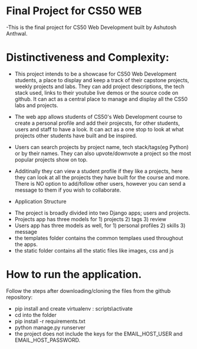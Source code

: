 # Final Project for CS50 WEB

-This is the final project for CS50 Web Development built by Ashutosh Anthwal.

# Distinctiveness and Complexity:

- This project intends to be a showcase for CS50 Web Development students, a place to display and keep a track of their capstone projects, weekly projects and labs. They can add project descriptions, the tech stack used, links to their youtube live demos or the source code on github. It can act as a central place to manage and display all the CS50 labs and projects.

- The web app allows students of CS50's Web Development course to create a personal profile and add their projecsts, for other students, users and staff to have a look. It can act as a one stop to look at what projects other students have built and be inspired.

- Users can search projects by project name, tech stack/tags(eg Python) or by their names. They can also upvote/downvote a project so the most popular projects show on top.

- Additinally they can view a student profile if they like a projects, here they can look at all the projects they have built for the course and more. There is NO option to add/follow other users, however you can send a message to them if you wish to collaborate.

* Application Structure

- The project is broadly divided into two Django apps; users and projects.
- Projects app has three models for 1) projects 2) tags 3) review
- Users app has three models as well, for 1) personal profiles 2) skills 3) message
- the templates folder contains the common templaes used throughout the apps.
- the static folder contains all the static files like images, css and js

# How to run the application.

Follow the steps after downloading/cloning the files from the github repository:

- pip install and create virtualenv : scripts\activate
- cd into the folder
- pip install -r requirements.txt
- python manage.py runserver
- the project does not include the keys for the EMAIL_HOST_USER and EMAIL_HOST_PASSWORD.
